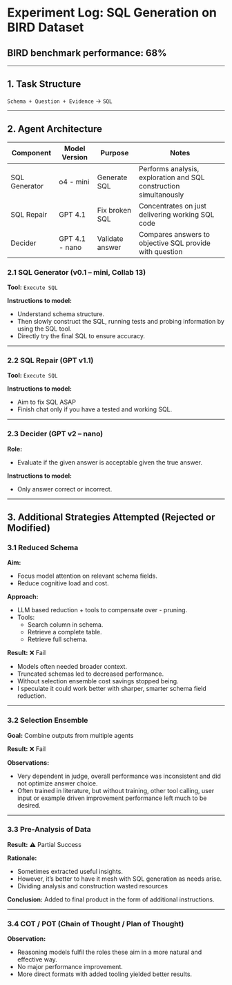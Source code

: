 # **Experiment Log: SQL Generation on BIRD Dataset**

## BIRD benchmark performance: 68%

---

## 1. Task Structure

`Schema + Question + Evidence` -> `SQL`

---

## 2. Agent Architecture


| Component     | Model Version | Purpose         | Notes                              |
| ------------- | ------------- | --------------- | ---------------------------------- |
| SQL Generator | o4 - mini | Generate SQL  | Performs analysis, exploration and SQL construction simultanously   |
| SQL Repair    | GPT 4.1   | Fix broken SQL  | Concentrates on just delivering working SQL code      |
| Decider       | GPT 4.1 - nano | Validate answer | Compares answers to objective SQL provide with question |


### 2.1 SQL Generator (v0.1 – mini, Collab 13)

**Tool:** `Execute SQL`

**Instructions to model:**

* Understand schema structure. 
* Then slowly construct the SQL, running tests and probing information by using the SQL tool. 
* Directly try the final SQL to ensure accuracy.

---

### 2.2 SQL Repair (GPT v1.1)

**Tool:** `Execute SQL`

**Instructions to model:**

* Aim to fix SQL ASAP
* Finish chat only if you have a tested and working SQL.

---

### 2.3 Decider (GPT v2 – nano)

**Role:**

* Evaluate if the given answer is acceptable given the true answer.

**Instructions to model:**

* Only answer correct or incorrect.

---

## 3. Additional Strategies Attempted (Rejected or Modified)

### 3.1 Reduced Schema

**Aim:**

* Focus model attention on relevant schema fields.
* Reduce cognitive load and cost.

**Approach:**

* LLM based reduction + tools to compensate over - pruning.
* Tools:
    * Search column in schema.
    * Retrieve a complete table.
    * Retrieve full schema.

**Result:** ❌ Fail

* Models often needed broader context.
* Truncated schemas led to decreased performance.
* Without selection ensemble cost savings stopped being.
* I speculate it could work better with sharper, smarter schema field reduction.

---

### 3.2 Selection Ensemble

**Goal:** Combine outputs from multiple agents

**Result:** ❌ Fail

**Observations:**

* Very dependent in judge, overall performance was inconsistent and did not optimize answer choice.
* Often trained in literature, but without training, other tool calling, user input or example driven improvement performance left much to be desired.

---

### 3.3 Pre-Analysis of Data

**Result:** ⚠️ Partial Success

**Rationale:**

* Sometimes extracted useful insights.
* However, it’s better to have it mesh with SQL generation as needs arise.
* Dividing analysis and construction wasted resources

**Conclusion:** Added to final product in the form of additional instructions.

---

### 3.4 COT / POT (Chain of Thought / Plan of Thought)

**Observation:**

* Reasoning models fulfil the roles these aim in a more natural and effective way.
* No major performance improvement.
* More direct formats with added tooling yielded better results.
